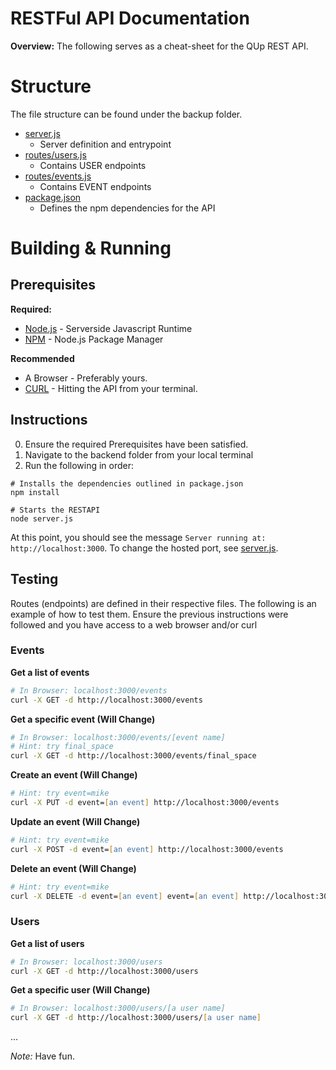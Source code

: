 RESTFul API Documentation
==========================

**Overview:** The following serves as a cheat-sheet for the QUp REST API. 


Structure
==========================

The file structure can be found under the backup folder.

* [server.js](https://github.com/KalonteJT/COP-4331-Group-14/blob/master/backend/server.js)
   - Server definition and entrypoint
* [routes/users.js](https://github.com/KalonteJT/COP-4331-Group-14/blob/master/backend/routes/users.js)
   -  Contains USER endpoints
* [routes/events.js](https://github.com/KalonteJT/COP-4331-Group-14/blob/master/backend/routes/events.js)
   - Contains EVENT endpoints
* [package.json](https://github.com/KalonteJT/COP-4331-Group-14/blob/master/backend/package.json)
   - Defines the npm dependencies for the API


Building & Running
=========================

Prerequisites
-------------------------

**Required:**
   * [Node.js](https://www.nodejs.org)   - Serverside Javascript Runtime
   * [NPM](https://www.npmjs.com)       - Node.js Package Manager

**Recommended**
   * A Browser   - Preferably yours.
   * [CURL](https://curl.haxx.se)   - Hitting the API from your terminal.


Instructions
-------------------------

0. Ensure the required Prerequisites have been satisfied.
1. Navigate to the backend folder from your local terminal
2. Run the following in order:

```szh
# Installs the dependencies outlined in package.json
npm install

# Starts the RESTAPI
node server.js
```

At this point, you should see the message `Server running at: http://localhost:3000`. To change the hosted port, see [server.js](https://github.com/KalonteJT/COP-4331-Group-14/blob/master/backend/server.js).


Testing
-------------------------

Routes (endpoints) are defined in their respective files. The following is an example of how to test them. Ensure the previous instructions were followed and you have access to a web browser and/or curl


### Events

**Get a list of events**
```zsh
# In Browser: localhost:3000/events
curl -X GET -d http://localhost:3000/events
```

**Get a specific event (Will Change)** 
```zsh
# In Browser: localhost:3000/events/[event name]
# Hint: try final_space
curl -X GET -d http://localhost:3000/events/final_space
```

**Create an event (Will Change)**
```zsh
# Hint: try event=mike
curl -X PUT -d event=[an event] http://localhost:3000/events
```

**Update an event (Will Change)**
```zsh
# Hint: try event=mike
curl -X POST -d event=[an event] http://localhost:3000/events
```

**Delete an event (Will Change)**
```zsh
# Hint: try event=mike
curl -X DELETE -d event=[an event] event=[an event] http://localhost:3000/events
```


### Users

**Get a list of users**
```zsh
# In Browser: localhost:3000/users
curl -X GET -d http://localhost:3000/users
```

**Get a specific user (Will Change)**
```zsh
# In Browser: localhost:3000/users/[a user name]
curl -X GET -d http://localhost:3000/users/[a user name]
```

... 

*Note:* Have fun.
